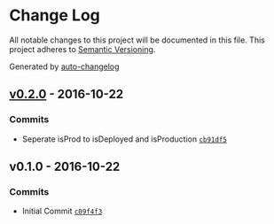 # Change Log
All notable changes to this project will be documented in this file. This project adheres to [Semantic Versioning](http://semver.org/).

Generated by [auto-changelog](https://github.com/CookPete/auto-changelog)


## [v0.2.0](https://github.com/wework/env-universal/compare/v0.1.0...v0.2.0) - 2016-10-22

### Commits
* Seperate isProd to isDeployed and isProduction [`cb91df5`](https://github.com/wework/env-universal/commit/cb91df54871b61c4c9b4ef4e1e36af1609a1d03a)


## v0.1.0 - 2016-10-22

### Commits
* Initial Commit [`c09f4f3`](https://github.com/wework/env-universal/commit/c09f4f314f1b52194b3dbc643fcd2a51ca5c95ff)
